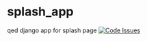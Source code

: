 # splash_app
qed django app for splash page
[![Code Issues](https://www.quantifiedcode.com/api/v1/project/4ceb9af41a1147ce90352d78ffe05531/badge.svg)](https://www.quantifiedcode.com/app/project/4ceb9af41a1147ce90352d78ffe05531)

